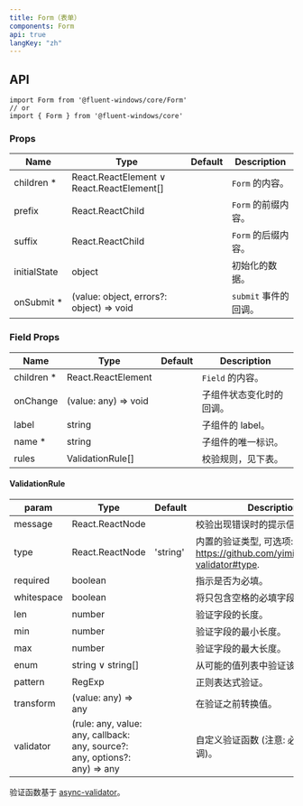 ```yaml
---
title: Form（表单）
components: Form
api: true
langKey: "zh"
---
```


## API

```
import Form from '@fluent-windows/core/Form'
// or
import { Form } from '@fluent-windows/core'
```

### Props

| Name | Type | Default | Description |
| --- | --- | --- | --- |
| children&nbsp;* | React.ReactElement &or; React.ReactElement[] |  | `Form` 的内容。 |
| prefix | React.ReactChild |  | `Form` 的前缀内容。 |
| suffix | React.ReactChild |  | `Form` 的后缀内容。 |
| initialState | object |  | 初始化的数据。 |
| onSubmit&nbsp;* | (value: object, errors?: object) => void |  | `submit` 事件的回调。 |

### Field Props

| Name | Type | Default | Description |
| --- | --- | --- | --- |
| children&nbsp;* | React.ReactElement |  | `Field` 的内容。 |
| onChange | (value: any) => void |  | 子组件状态变化时的回调。 |
| label | string |  | 子组件的 label。 |
| name&nbsp;* | string |  | 子组件的唯一标识。 |
| rules | ValidationRule[] |  | 校验规则，见下表。 |

#### ValidationRule

| param | Type | Default | Description |
| --- | --- | --- | --- |
| message | React.ReactNode |  | 校验出现错误时的提示信息。 |
| type | React.ReactNode | 'string' | 内置的验证类型, 可选项: https://github.com/yiminghe/async-validator#type. |
| required | boolean |  | 指示是否为必填。 |
| whitespace | boolean |  | 将只包含空格的必填字段视为错误。 |
| len | number |  | 验证字段的长度。 |
| min | number |  | 验证字段的最小长度。 |
| max | number |  | 验证字段的最大长度。 |
| enum | string &or; string[] |  | 从可能的值列表中验证该值。 |
| pattern | RegExp |  | 正则表达式验证。 |
| transform | (value: any) => any |  | 在验证之前转换值。 |
| validator | (rule: any, value: any, callback: any, source?: any, options?: any) => any |  | 自定义验证函数 (注意: 必须调用回调)。 |

验证函数基于 [async-validator](https://github.com/yiminghe/async-validator)。
